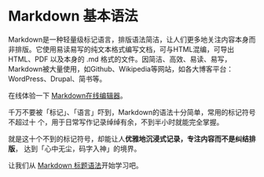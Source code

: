# Markdown 基本语法

Markdown是一种轻量级标记语言，排版语法简洁，让人们更多地关注内容本身而非排版。它使用易读易写的纯文本格式编写文档，可与HTML混编，可导出 HTML、PDF 以及本身的 .md 格式的文件。因简洁、高效、易读、易写，Markdown被大量使用，如Github、Wikipedia等网站，如各大博客平台：WordPress、Drupal、简书等。

在线体验一下 [Markdown在线编辑器](https://markdown.com.cn/editor/)。

千万不要被「标记」、「语言」吓到，Markdown的语法十分简单，常用的标记符号不超过十
个，用于日常写作记录绰绰有余，不到半小时就能完全掌握。

就是这十个不到的标记符号，却能让人**优雅地沉浸式记录，专注内容而不是纠结排版**，
达到「心中无尘，码字入神」的境界。

让我们从 [Markdown 标题语法](https://markdown.com.cn/basic-syntax/headings.html)开始学习吧。
